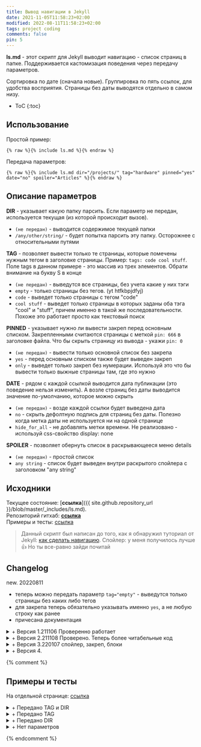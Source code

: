 ```yaml
---
title: Вывод навигации в Jekyll
date: 2021-11-05T11:58:23+02:00
modified: 2022-08-11T11:58:23+02:00
tags: project coding
comments: false
pin: 5
---
```


**ls.md** - этот скрипт для Jekyll выводит навигацию - список страниц в папке. Поддерживается кастомизация поведения через передачу параметров. 

Сортировка по дате (сначала новые). Группировка по пять ссылок, для удобства восприятия. Страницы без даты выводятся отдельно в самом низу.

- ToC
{:toc}

## Использование
Простой пример:
```
{% raw %}{% include ls.md %}{% endraw %}
```

Передача параметров: 
```
{% raw %}{% include ls.md dir="/projects/" tag="hardware" pinned="yes" date="no" spoiler="Articles" %}{% endraw %}
```


## Описание параметров

**DIR** - указывает какую папку парсить. Если параметр не передан, используется текущая (из которой происходит вызов).  
- `(не передан)` - выводится содержимое текущей папки
- `/any/other/string/` - будет попытка парсить эту папку. Осторожнее с относительными путями

**TAG** - позволяет вывести только те страницы, которые помечены нужным тегом в заголовке страницы. Пример: `tags: code cool stuff`. Поле tags в данном примере - это массив из трех элементов. Обрати внимание на букву S в конце
- `(не передан)` - выведутся все страницы, без учета какие у них тэги
- `empty` - только страницы без тегов. (yt htfkbpjdfyj)
- `code` - выведет только страницы с тегом "code"
- `cool stuff` - выведет только страницы в которых заданы оба тэга "cool" и "stuff", причем именно в такой же последовательности. Похоже это работает просто как текстовый поиск


**PINNED** - указывает нужно ли вывести закреп перед основным списком. Закрепленными считаются страницы с меткой `pin: 666` в заголовке файла. Что бы скрыть страницу из вывода - укажи `pin: 0`
- `(не передан)` - вывести только основной список без закрепа
- `yes` - перед основным списком также будет выведен закреп
- `only` - выведет только закреп без нумерации. Используй это что бы вывести только выжные страницы там, где это нужно


**DATE** - рядом с каждой ссылкой выводится дата публикации (это поведение нельзя изменить). А возле страниц без даты выводится значение по-умолчанию, которое можно скрыть
- `(не передан)` - возде каждой ссылки будет выведена дата 
- `no` - скрыть дефолтную подпись для страниц без даты. Полезно когда метка даты не используется ни на одной странице
- `hide_for_all` - не добавлять метки времени. Не реализовано - используй css-свойство display: none


**SPOILER** - позволяет обернуть список в раскрывающееся меню details
- `(не передан)` - простой список
- `any string` - список будет выведен внутри раскрытого спойлера с заголовком "any string"


## Исходники

Текущее состояние: [**ссылка**]({{ site.github.repository_url }}/blob/master/_includes/ls.md).  
Репозиторий гитхаб: [**ссылка**](https://github.com/Feelcame/jekyll-directory-listing)  
Примеры и тесты: [ссылка](../demo/directory-listing/)  

>Данный скрипт был написан до того, как я обнаружил туториал от Jekyll: [как сделать навигацию](https://jekyllrb.com/tutorials/navigation/). Спойлер: у меня получилось лучше 👍 Но ты все-равно зайди почитай

## Changelog

new. 20220811
- теперь можно передать параметр `tag="empty"` - выведутся только страницы без каких либо тегов 
- для закрепа теперь обязательно указывать именно `yes`, а не любую строку как ранее
- причесана документация



<details markdown="1"><summary markdown="0">+ Версия 1.211106 Проверенно работает</summary>
{% raw %}
``` html
{%- comment -%}Этот скрипт выводит список страниц в директории. Можно передать "dir" и "tag"  
{%- endcomment -%}

{%- assign debug = false -%}  
{%- assign directory = include.dir | default: page.dir -%}  
{%- assign rec_tag = include.tag | default: "" -%}  
{%- assign allpages = site.pages | sort: "path" -%}  
{%- assign dirpages = allpages | where: "dir",  directory -%}  
{%- assign datepages = dirpages | sort: "date" -%}  
{%- assign sortedpages = datepages | sort: "index" | reverse -%}  

Все страницы в папке ({{ directory }}){%- if rec_tag != "" %} с тегом ({{ rec_tag }}){%- endif -%}.  
{% if debug -%}Allpages[0]: ({{ allpages[0].url }}). Dirpages[0]: ({{ dirpages[0].url }}){%- endif -%}

<ol reversed id="navigation">
{%- for pg in sortedpages -%}
{%- if pg.tags contains rec_tag or rec_tag == "" -%}
{%- assign index = pg.index | default: nil -%}
{%- if index > 0 or index == nil %}
<li>{%- if index > 0 -%}📌{%- endif -%}
<a href="{{ pg.url | prepend: site.baseurl }}">{{ pg.title | default: pg.name }}</a> 
<time class="shaded">{{ pg.date | date: "%Y-%m-%d" | default: "гггг-мм-дд" }}</time>
</li>
{% endif -%}
{%- endif -%}
{%- endfor -%}
</ol>
```
{% endraw %}
</details>


<details markdown="1"><summary markdown="0">+ Версия 2.211108 Проверено. Теперь более читабельные код</summary>

{% raw %}
``` html
{%- comment -%}Этот скрипт выводит список страниц в директории. Можно передать "dir" и "tag"{%- endcomment -%}

{%- assign directory = include.dir | default: page.dir -%}  

{%- assign sorted_pages = site.pages | sort: "path" | where: "dir",  directory | sort: "date" | sort: "index" | reverse -%}  
{%- assign not_pinned_pages = sorted_pages | where_exp: "item", "item.index == nil" -%}  
{%- assign finish_pages = sorted_pages | where_exp: "item", "item.index > 0" | reverse | concat: not_pinned_pages -%}  

{%- assign rec_tag = include.tag | default: "" -%}  
{%- if rec_tag != "" %}  
{%- assign finish_pages = finish_pages | where_exp: "item", "item.tags contains rec_tag" -%}  
{%- endif %}  

{%- comment -%}Дебаг. dir: ({{ directory }}), tag: ({{ rec_tag }}), qty: ({{ finish_pages.size }}).{%- endcomment -%}

<ol reversed id="navigation">
{%- for pg in finish_pages -%}
  <li>{%- if pg.index > 0 -%}:pushpin:{%- endif -%}
    <a href="{{ pg.url | prepend: site.baseurl }}">{{ pg.title | default: pg.name }}</a> 
    <time class="shaded">{{ pg.date | date: "%Y-%m-%d" | default: "гггг-мм-дд" }}</time>
  </li>
{%- endfor -%}
</ol>
```
{% endraw %}
</details>



<details markdown="1"><summary markdown="0">+ Версия 3.220107 спойлер, закреп, блоки</summary>

{% raw %}
``` html
{%- comment -%}  
Этот скрипт выводит список страниц в директории. Можно передать "dir", "tag" и "pinned".  
Сортирует все найденные страницы по дате (сначала новые). Если у страницы нет даты - она выводится внизу.  
{%- endcomment -%}  

{%- assign directory = include.dir | default: page.dir -%}  
{%- assign rec_tag = include.tag | default: false -%}  
{%- assign spoiler = include.spoiler | default: false -%}
{%- assign showpinned = include.pinned | default: false -%}

{%- comment -%}ВСЕ СТРАНИЦЫ{%- endcomment -%}  
{%- 
  assign all_pages = site.pages 
  | where: "dir",  directory 
  | where_exp: "item", "item.pin != 0"
  | sort: "date" 
  | reverse 
-%}  

{%- comment -%}ТЕГИ{%- endcomment -%}  
{%- if rec_tag %}  
{%- assign all_pages = all_pages | where_exp: "item", "item.tags contains rec_tag" -%}  
{%- endif %}  

{%- comment -%}ЗАКРЕП{%- endcomment -%}  
{%- 
  assign pinned_pages = all_pages 
  | where_exp: "item", "item.pin != nil" 
  | where_exp: "item", "item.pin > 0" 
  | sort: "pin" 
-%}  

{%- comment -%}БЕЗ ДАТЫ{%- endcomment -%}  
{%- 
  assign wo_date_pages = all_pages 
  | where_exp: "item", "item.date == nil" 
  | reverse
-%}  

{%- comment -%}ТОЛЬКО С ДАТОЙ{%- endcomment -%}  
{%- 
  assign output_pages = all_pages 
  | where_exp: "item", "item.date != nil" 
-%} 


{%- comment -%}ФОРМИРУЕМ ВЫВОД{%- endcomment -%}  
{%- capture result -%}
<!-- Debug. dir: ({{ directory }}). tag: ({{ rec_tag }}), qty: ({{ output_pages.size }}) -->
<ol reversed id="navigation">
{%- for pg in output_pages -%}
<li>{%- if pg.pin > 0 -%}:pushpin:{%- endif %}
<a href="{{ pg.url | prepend: site.baseurl }}">{{ pg.title | default: pg.name }}</a>
<time class="shaded">{{ pg.date | date: "%Y-%m-%d" | default: "гггг-мм-дд" }}</time></li>

{%- comment -%}ПЕРЕНОСЫ{%- endcomment -%}  
{%- assign ostatok = forloop.length | modulo: 5 -%}
{%- assign modul = forloop.index | plus: 5 | minus: ostatok | modulo: 5 -%}
{%- if modul == 0 and forloop.index != forloop.length -%}<br>{%- endif %}
{% endfor -%}
</ol>

{%- comment -%}СПИСОК СТРАНИЦ БЕЗ ДАТЫ{%- endcomment -%}  
<ul>
{%- for pg in wo_date_pages -%}
<li>{%- if pg.pin > 0 -%}:pushpin:{%- endif %}
<a href="{{ pg.url | prepend: site.baseurl }}">{{ pg.title | default: pg.name }}</a>
<time class="shaded">{{ pg.date | date: "%Y-%m-%d" | default: "гггг-мм-дд" }}</time></li>

{% endfor -%}
</ul>
{%- endcapture -%}


{%- comment -%}ФОРМИРУЕМ ЗАКРЕП{%- endcomment -%}  
{%- capture pins -%}
<ul>
{%- for pg in pinned_pages -%}
<li>
<a href="{{ pg.url | prepend: site.baseurl }}">{{ pg.title | default: pg.name }}</a>
</li>
{% endfor -%}
</ul>
{%- endcapture -%}


{%- comment -%}ВЫВОДИМ РЕЗУЛЬТАТ{%- endcomment -%}  
{%- if showpinned %}
{{ pins }}
{%- endif %}  

{%- if showpinned !="only" %}
{%- if spoiler -%}
<details markdown="1" open><summary markdown="0">+ {{ spoiler }}</summary>
{{ result }}
</details>
{%- else -%}
{{ result }}
{%- endif -%}
{%- endif -%}

```
{% endraw %}
</details>


<details markdown="1"><summary markdown="0">+ Версия 4.</summary>

{% raw %}
``` html
пока что тут пусто. надеюсь так и останется
```
{% endraw %}
</details>


{% comment %}

## Примеры и тесты
На отдельной странице: [ссылка](../demo/directory-listing/)



<details markdown="1"><summary markdown="0">+ Передано TAG и DIR</summary>
```{ % include ls.md dir="/projects/" tag="hardware" %}```   
{% include ls.md dir="/projects/" tag="hardware" %}
</details>

<details markdown="1"><summary markdown="0">+ Передано TAG</summary>
```{ % include ls.md tag="hardware" %}```   
{% include ls.md tag="hardware" %}
</details>

<details markdown="1"><summary markdown="0">+ Передано DIR</summary>
```{ % include ls.md dir="/projects/" %}```   
{% include ls.md dir="/projects/" %}
</details>


<details markdown="1"><summary markdown="0">+ Нет параметров</summary>
```{ % include ls.md %}```   
{% include ls.md %}
</details>


{% endcomment %}
